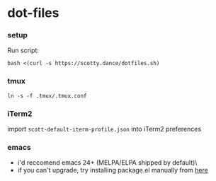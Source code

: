 # dot-files

### setup
Run script:

``bash <(curl -s https://scotty.dance/dotfiles.sh)``

### tmux
`ln -s -f .tmux/.tmux.conf`

### iTerm2
import `scott-default-iterm-profile.json` into iTerm2 preferences

### emacs
* i'd reccomend emacs 24+ (MELPA/ELPA shipped by default)\
* if you can't upgrade, try installing package.el manually from [here](http://git.savannah.gnu.org/gitweb/?p=emacs.git;a=blob_plain;hb=ba08b24186711eaeb3748f3d1f23e2c2d9ed0d09;f=lisp/emacs-lisp/package.el)
